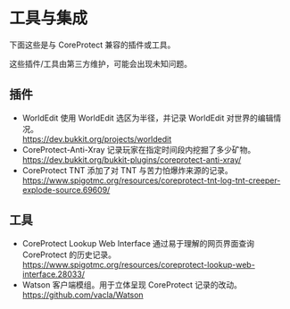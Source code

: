 # 工具与集成

下面这些是与 CoreProtect 兼容的插件或工具。

这些插件/工具由第三方维护，可能会出现未知问题。

## 插件

* WorldEdit
  使用 WorldEdit 选区为半径，并记录 WorldEdit 对世界的编辑情况。  
  https://dev.bukkit.org/projects/worldedit
* CoreProtect-Anti-Xray
  记录玩家在指定时间段内挖掘了多少矿物。  
  https://dev.bukkit.org/bukkit-plugins/coreprotect-anti-xray/
* CoreProtect TNT
  添加了对 TNT 与苦力怕爆炸来源的记录。 
  https://www.spigotmc.org/resources/coreprotect-tnt-log-tnt-creeper-explode-source.69609/

## 工具

* CoreProtect Lookup Web Interface
  通过易于理解的网页界面查询 CoreProtect 的历史记录。  
  https://www.spigotmc.org/resources/coreprotect-lookup-web-interface.28033/
* Watson
  客户端模组。用于立体呈现 CoreProtect 记录的改动。  
  https://github.com/vacla/Watson